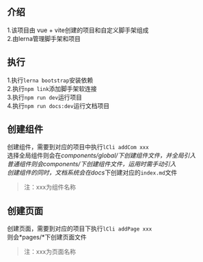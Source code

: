 ## 介绍
1.该项目由 vue + vite创建的项目和自定义脚手架组成  
2.由lerna管理脚手架和项目

## 执行
1.执行`lerna bootstrap`安装依赖  
2.执行`npm link`添加脚手架软连接  
3.执行`npm run dev`运行项目  
4.执行`npm run docs:dev`运行文档项目

## 创建组件
创建组件，需要到对应的项目中执行`lCli addCom xxx`  
选择全局组件则会在*components/global/*下创建组件文件，并全局引入  
普通组件则会*components/*下创建组件文件，运用时需手动引入   
创建组件的同时，文档系统会在*docs*下创建对应的`index.md`文件
> 注：xxx为组件名称

## 创建页面
创建页面，需要到对应的项目下执行`lCli addPage xxx`  
则会*pages/*下创建页面文件
> 注：xxx为页面名称
